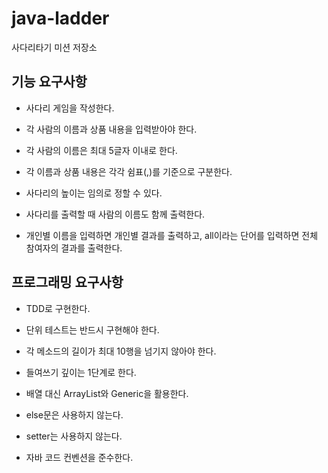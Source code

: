 # java-ladder
사다리타기 미션 저장소

## 기능 요구사항

- 사다리 게임을 작성한다.

- 각 사람의 이름과 상품 내용을 입력받아야 한다.

- 각 사람의 이름은 최대 5글자 이내로 한다.

- 각 이름과 상품 내용은 각각 쉼표(,)를 기준으로 구분한다.

- 사다리의 높이는 임의로 정할 수 있다.

- 사다리를 출력할 때 사람의 이름도 함께 출력한다.

- 개인별 이름을 입력하면 개인별 결과를 출력하고, all이라는 단어를 입력하면 전체 참여자의 결과를 출력한다.

## 프로그래밍 요구사항

- TDD로 구현한다.

- 단위 테스트는 반드시 구현해야 한다.

- 각 메소드의 길이가 최대 10행을 넘기지 않아야 한다.

- 들여쓰기 깊이는 1단계로 한다.

- 배열 대신 ArrayList와 Generic을 활용한다.

- else문은 사용하지 않는다.

- setter는 사용하지 않는다.

- 자바 코드 컨벤션을 준수한다.